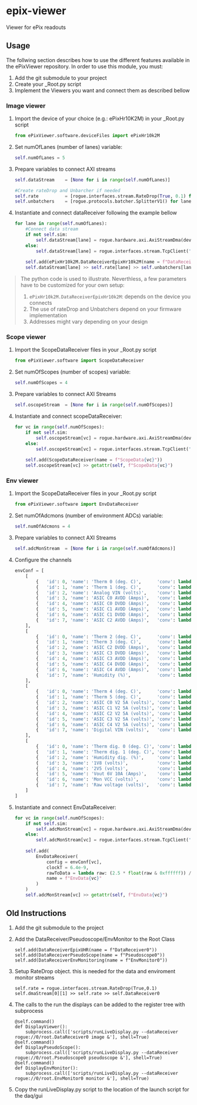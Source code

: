 # epix-viewer
Viewer for ePix readouts

## Usage

The follwing section describes how to use the different features available in the ePixViewer repository.
In order to use this module, you must:

1. Add the git submodule to your project
2. Create your _Root.py script 
3. Implement the Viewers you want and connect them as described bellow

### Image viewer

1. Import the device of your choice (e.g.: ePixHr10K2M) in your _Root.py script
    ```python
    from ePixViewer.software.deviceFiles import ePixHr10k2M
    ```
2. Set numOfLanes (number of lanes) variable:
    ```python
    self.numOfLanes = 5
    ```
3. Prepare variables to connect AXI streams
    ```python
    self.dataStream    = [None for i in range(self.numOfLanes)]
    
    #Create rateDrop and Unbarcher if needed
    self.rate          = [rogue.interfaces.stream.RateDrop(True, 0.1) for i in range(self.numOfLanes)]
    self.unbatchers    = [rogue.protocols.batcher.SplitterV1() for lane in range(self.numOfLanes)]
    ```
4. Instantiate and connect dataReceiver following the example bellow
    ```python
    for lane in range(self.numOfLanes):
        #Connect data stream
        if not self.sim:
            self.dataStream[lane] = rogue.hardware.axi.AxiStreamDma(dev,0x100*lane+0,1)
        else:
            self.dataStream[lane] = rogue.interfaces.stream.TcpClient('localhost',24002+2*lane)
            
        self.add(ePixHr10k2M.DataReceiverEpixHr10k2M(name = f"DataReceiver{lane}"))
        self.dataStream[lane] >> self.rate[lane] >> self.unbatchers[lane] >> getattr(self, f"DataReceiver{lane}")
   ```
   
> The python code is used to illustrate. Neverthless, a few parameters have to be customized for your own setup:
>    1. `ePixHr10k2M.DataReceiverEpixHr10k2M`: depends on the device you connects
>    2. The use of rateDrop and Unbatchers depend on your firmware implementation
>    3. Addresses might vary depending on your design
   
### Scope viewer

1. Import the ScopeDataReceiver files in your _Root.py script
    ```python
    from ePixViewer.software import ScopeDataReceiver
    ```
2. Set numOfScopes (number of scopes) variable:
    ```python
    self.numOfScopes = 4
    ```
3. Prepare variables to connect AXI Streams
    ```python
    self.oscopeStream  = [None for i in range(self.numOfScopes)]
    ```
2. Instantiate and connect scopeDataReceiver:
    ```python
    for vc in range(self.numOfScopes):
        if not self.sim:
            self.oscopeStream[vc] = rogue.hardware.axi.AxiStreamDma(dev,0x100*6+vc,1)
        else:
            self.oscopeStream[vc] = rogue.interfaces.stream.TcpClient('localhost',24024+2*vc)
            
        self.add(ScopeDataReceiver(name = f"ScopeData{vc}"))
        self.oscopeStream[vc] >> getattr(self, f"ScopeData{vc}")
    ```

### Env viewer

1. Import the ScopeDataReceiver files in your _Root.py script
    ```python
    from ePixViewer.software import EnvDataReceiver
    ```
2. Set numOfAdcmons (number of environment ADCs) variable:
    ```python
    self.numOfAdcmons = 4
    ```
3. Prepare variables to connect AXI Streams
    ```python
    self.adcMonStream  = [None for i in range(self.numOfAdcmons)]
    ```
4. Configure the channels
    ```python
    envConf = [
        [
            {   'id': 0, 'name': 'Therm 0 (deg. C)',      'conv': lambda data: -68.305*data+93.308, 'color': '#FFFFFF'  },
            {   'id': 1, 'name': 'Therm 1 (deg. C)',      'conv': lambda data: -68.305*data+93.308, 'color': '#FF00FF' },
            {   'id': 2, 'name': 'Analog VIN (volts)',    'conv': lambda data: data, 'color': '#00FFFF'  },
            {   'id': 3, 'name': 'ASIC C0 AVDD (Amps)',   'conv': lambda data: data, 'color': '#FFFF00'  },
            {   'id': 4, 'name': 'ASIC C0 DVDD (Amps)',   'conv': lambda data: data, 'color': '#F0F0F0'  },
            {   'id': 5, 'name': 'ASIC C1 AVDD (Amps)',   'conv': lambda data: data, 'color': '#F0500F'  },
            {   'id': 6, 'name': 'ASIC C1 DVDD (Amps)',   'conv': lambda data: data, 'color': '#503010'  },
            {   'id': 7, 'name': 'ASIC C2 AVDD (Amps)',   'conv': lambda data: data, 'color': '#777777'  }
        ],
        [
            {   'id': 0, 'name': 'Therm 2 (deg. C)',      'conv': lambda data: -68.305*data+93.308, 'color': '#FFFFFF'  },
            {   'id': 1, 'name': 'Therm 3 (deg. C)',      'conv': lambda data: -68.305*data+93.308, 'color': '#FF00FF' },
            {   'id': 2, 'name': 'ASIC C2 DVDD (Amps)',   'conv': lambda data: data, 'color': '#00FFFF'  },
            {   'id': 3, 'name': 'ASIC C3 DVDD (Amps)',   'conv': lambda data: data, 'color': '#FFFF00'  },
            {   'id': 4, 'name': 'ASIC C3 AVDD (Amps)',   'conv': lambda data: data, 'color': '#F0F0F0'  },
            {   'id': 5, 'name': 'ASIC C4 DVDD (Amps)',   'conv': lambda data: data, 'color': '#F0500F'  },
            {   'id': 6, 'name': 'ASIC C4 AVDD (Amps)',   'conv': lambda data: data, 'color': '#503010'  },
            {   'id': 7, 'name': 'Humidity (%)',          'conv': lambda data: 45.8*data-21.3, 'color': '#777777'  }
        ],
        [
            {   'id': 0, 'name': 'Therm 4 (deg. C)',      'conv': lambda data: -68.305*data+93.308, 'color': '#FFFFFF'  },
            {   'id': 1, 'name': 'Therm 5 (deg. C)',      'conv': lambda data: -68.305*data+93.308, 'color': '#FF00FF' },
            {   'id': 2, 'name': 'ASIC C0 V2 5A (volts)', 'conv': lambda data: data, 'color': '#00FFFF'  },
            {   'id': 3, 'name': 'ASIC C1 V2 5A (volts)', 'conv': lambda data: data, 'color': '#FFFF00'  },
            {   'id': 4, 'name': 'ASIC C2 V2 5A (volts)', 'conv': lambda data: data, 'color': '#F0F0F0'  },
            {   'id': 5, 'name': 'ASIC C3 V2 5A (volts)', 'conv': lambda data: data, 'color': '#F0500F'  },
            {   'id': 6, 'name': 'ASIC C4 V2 5A (volts)', 'conv': lambda data: data, 'color': '#503010'  },
            {   'id': 7, 'name': 'Digital VIN (volts)',   'conv': lambda data: data, 'color': '#777777'  }
        ],
        [
            {   'id': 0, 'name': 'Therm dig. 0 (deg. C)', 'conv': lambda data: -68.305*(data)+93.308, 'color': '#FFFFFF'  },
            {   'id': 1, 'name': 'Therm dig. 1 (deg. C)', 'conv': lambda data: -68.305*(data)+93.308, 'color': '#FF00FF' },
            {   'id': 2, 'name': 'Humidity dig. (%)',     'conv': lambda data: data*45.8-21.3, 'color': '#00FFFF'  },
            {   'id': 3, 'name': '1V8 (volts)',           'conv': lambda data: data, 'color': '#FFFF00'  },
            {   'id': 4, 'name': '2V5 (volts)',           'conv': lambda data: data, 'color': '#F0F0F0'  },
            {   'id': 5, 'name': 'Vout 6V 10A (Amps)',    'conv': lambda data: 10*data, 'color': '#F0500F'  },
            {   'id': 6, 'name': 'Mon VCC (volts)',       'conv': lambda data: data, 'color': '#503010'  },
            {   'id': 7, 'name': 'Raw voltage (volts)',   'conv': lambda data: 3* data, 'color': '#777777'  }
        ]
    ]
    ```
2. Instantiate and connect EnvDataReceiver:
    ```python
    for vc in range(self.numOfScopes):
        if not self.sim:
            self.adcMonStream[vc] = rogue.hardware.axi.AxiStreamDma(dev,0x100*6+vc,1)
        else:
            self.adcMonStream[vc] = rogue.interfaces.stream.TcpClient('localhost',24016+2*vc)
            
        self.add(
            EnvDataReceiver(
                config = envConf[vc], 
                clockT = 6.4e-9, 
                rawToData = lambda raw: (2.5 * float(raw & 0xffffff)) / 16777216, 
                name = f"EnvData{vc}"
            )
        )
        self.adcMonStream[vc] >> getattr(self, f"EnvData{vc}")
    ```
## Old Instructions

1. Add the git submodule to the project
2. Add the DataReceiver/Pseudoscope/EnvMonitor to the Root Class

    ```
    self.add(DataReceiverEpixUHR(name = f"DataReceiver0"))
    self.add(DataReceiverPseudoScope(name = f"Pseudoscope0"))
    self.add(DataReceiverEnvMonitoring(name = f"EnvMonitor0"))
    ```

3. Setup RateDrop object. this is needed for the data and enviroment monitor streams

    ```
    self.rate = rogue.interfaces.stream.RateDrop(True,0.1)
    self.dmaStream[0][1] >> self.rate >> self.DataReceiver0    
    ```

4. The calls to the run the displays can be added to the register tree with subprocess

    ```
    @self.command()
    def DisplayViewer():
        subprocess.call(['scripts/runLiveDisplay.py --dataReceiver rogue://0/root.DataReceiver0 image &'], shell=True)
    @self.command()
    def DisplayPseudoScope():
        subprocess.call(['scripts/runLiveDisplay.py --dataReceiver rogue://0/root.Pseudoscope0 pseudoscope &'], shell=True)
    @self.command()
    def DisplayEnvMonitor():
        subprocess.call(['scripts/runLiveDisplay.py --dataReceiver rogue://0/root.EnvMonitor0 monitor &'], shell=True)
    ```
5. Copy the runLiveDisplay.py script to the location of the launch script for the daq/gui